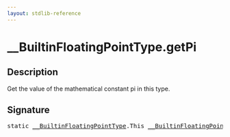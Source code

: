```yaml
---
layout: stdlib-reference
---
```


# \_\_BuiltinFloatingPointType\.getPi

## Description

Get the value of the mathematical constant pi in this type.




## Signature 

<pre>
<span class='code_keyword'>static</span> <a href="../interfaces/0_builtinfloatingpointtype-029hm/index.html" class="code_type">__BuiltinFloatingPointType</a>.<span class="code_keyword">This</span> <a href="../interfaces/0_builtinfloatingpointtype-029hm/index.html" class="code_type">__BuiltinFloatingPointType</a>.<a href="getpi-3.html">getPi</a>();

</pre>

